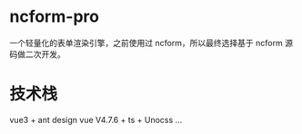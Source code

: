 # ncform-pro
一个轻量化的表单渲染引擎，之前使用过 ncform，所以最终选择基于 ncform 源码做二次开发。

# 技术栈
vue3 + ant design vue V4.7.6 + ts + Unocss ...
